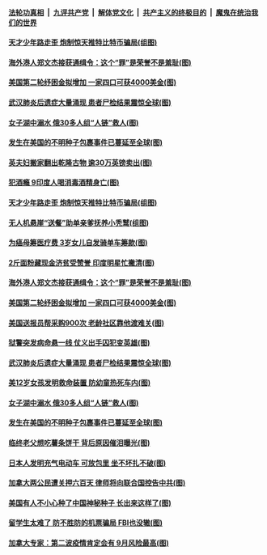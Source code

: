 

####  [法轮功真相](../../../../basic/blob/master/README.md?t=08040402) &nbsp;|&nbsp; [九评共产党](../../../../9ping.md/blob/master/README.md?t=08040402) &nbsp;|&nbsp; [解体党文化](../../../../jtdwh.md/blob/master/README.md?t=08040402)  &nbsp;|&nbsp; [共产主义的终极目的](../../../../gczydzjmd.md/blob/master/README.md?t=08040402) &nbsp;|&nbsp; [魔鬼在统治我们的世界](../../../../mgztzwmdsj.md/blob/master/README.md?t=08040402) 

#### [天才少年路走歪 炮制惊天推特比特币骗局(组图)](../pages/p3/941708.md?t=08040402) 

#### [海外港人郑文杰接获通缉令：这个“罪”是荣誉不是羞耻(图)](../pages/p3/941622.md?t=08040402) 

#### [美国第二轮纾困金拟增加 一家四口可获4000美金(图)](../pages/p3/941618.md?t=08040402) 

#### [武汉肺炎后遗症大量涌现 患者尸检结果震惊全球(图)](../pages/p3/941604.md?t=08040402) 

#### [女子湖中溺水 俄30多人组“人链”救人(图)](../pages/p3/941602.md?t=08040402) 

#### [发生在美国的不明种子包裹事件已蔓延至全球(图)](../pages/p3/941600.md?t=08040402) 

#### [英夫妇搬家翻出乾隆古物 逾30万英镑卖出(图)](../pages/p3/941710.md?t=08040402) 

#### [犯酒瘾 9印度人喝消毒酒精身亡(图)](../pages/p3/941712.md?t=08040402) 

#### [天才少年路走歪 炮制惊天推特比特币骗局(组图)](../pages/p3/941708.md?t=08040402) 

#### [无人机悬崖“送餐”助单亲爹抚养小秃鹫(组图)](../pages/p3/941707.md?t=08040402) 

#### [为癌母筹医疗费 3岁女儿自发骑单车筹款(图)](../pages/p3/941691.md?t=08040402) 

#### [2斤面粉藏现金济贫受赞誉 印度明星忙撇清(图)](../pages/p3/941703.md?t=08040402) 

#### [海外港人郑文杰接获通缉令：这个“罪”是荣誉不是羞耻(图)](../pages/p3/941622.md?t=08040402) 

#### [美国第二轮纾困金拟增加 一家四口可获4000美金(图)](../pages/p3/941618.md?t=08040402) 

#### [美国送报员帮采购900次 老龄社区靠他渡难关(图)](../pages/p3/941609.md?t=08040402) 

#### [狱警突发病命悬一线 仗义出手囚犯变英雄(图)](../pages/p3/941512.md?t=08040402) 

#### [武汉肺炎后遗症大量涌现 患者尸检结果震惊全球(图)](../pages/p3/941604.md?t=08040402) 

#### [美12岁女孩发明救命装置 防幼童热死车内(图)](../pages/p3/941603.md?t=08040402) 

#### [女子湖中溺水 俄30多人组“人链”救人(图)](../pages/p3/941602.md?t=08040402) 

#### [发生在美国的不明种子包裹事件已蔓延至全球(图)](../pages/p3/941600.md?t=08040402) 

#### [临终老父想吃薯条饼干 背后原因催泪曝光(图)](../pages/p3/941519.md?t=08040402) 

#### [日本人发明充气电动车 可放包里 坐不坏扎不破(图)](../pages/p3/941513.md?t=08040402) 

#### [加拿大两公民遭关押六百天 律师将向联合国控告中共(图)](../pages/p3/941507.md?t=08040402) 

#### [美国有人不小心种了中国神秘种子 长出来这样了(图)](../pages/p3/941496.md?t=08040402) 

#### [留学生太难了 防不胜防的机票骗局 FBI也没辙(图)](../pages/p3/941466.md?t=08040402) 

#### [加拿大专家：第二波疫情肯定会有 9月风险最高(图)](../pages/p3/941457.md?t=08040402) 

